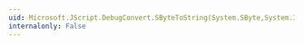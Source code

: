 ```yaml
---
uid: Microsoft.JScript.DebugConvert.SByteToString(System.SByte,System.Int32)
internalonly: False
---
```


